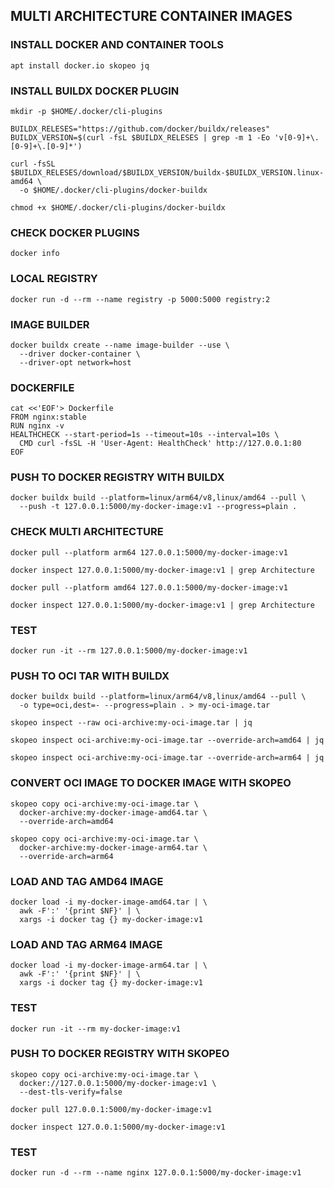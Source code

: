 ## MULTI ARCHITECTURE CONTAINER IMAGES

### INSTALL DOCKER AND CONTAINER TOOLS
```
apt install docker.io skopeo jq
```

### INSTALL BUILDX DOCKER PLUGIN
```
mkdir -p $HOME/.docker/cli-plugins
```
```
BUILDX_RELESES="https://github.com/docker/buildx/releases"
BUILDX_VERSION=$(curl -fsL $BUILDX_RELESES | grep -m 1 -Eo 'v[0-9]+\.[0-9]+\.[0-9]*')
```
```
curl -fsSL $BUILDX_RELESES/download/$BUILDX_VERSION/buildx-$BUILDX_VERSION.linux-amd64 \
  -o $HOME/.docker/cli-plugins/docker-buildx
```
```
chmod +x $HOME/.docker/cli-plugins/docker-buildx
```

### CHECK DOCKER PLUGINS
```
docker info
```

### LOCAL REGISTRY
```
docker run -d --rm --name registry -p 5000:5000 registry:2
```

### IMAGE BUILDER
```
docker buildx create --name image-builder --use \
  --driver docker-container \
  --driver-opt network=host
```

### DOCKERFILE
```
cat <<'EOF'> Dockerfile 
FROM nginx:stable
RUN nginx -v
HEALTHCHECK --start-period=1s --timeout=10s --interval=10s \
  CMD curl -fsSL -H 'User-Agent: HealthCheck' http://127.0.0.1:80
EOF
```

### PUSH TO DOCKER REGISTRY WITH BUILDX
```
docker buildx build --platform=linux/arm64/v8,linux/amd64 --pull \
  --push -t 127.0.0.1:5000/my-docker-image:v1 --progress=plain .
```

### CHECK MULTI ARCHITECTURE
```
docker pull --platform arm64 127.0.0.1:5000/my-docker-image:v1
```
```
docker inspect 127.0.0.1:5000/my-docker-image:v1 | grep Architecture
```
```
docker pull --platform amd64 127.0.0.1:5000/my-docker-image:v1
```
```
docker inspect 127.0.0.1:5000/my-docker-image:v1 | grep Architecture
```

### TEST
```
docker run -it --rm 127.0.0.1:5000/my-docker-image:v1
```

### PUSH TO OCI TAR WITH BUILDX
```
docker buildx build --platform=linux/arm64/v8,linux/amd64 --pull \
  -o type=oci,dest=- --progress=plain . > my-oci-image.tar
```
```
skopeo inspect --raw oci-archive:my-oci-image.tar | jq
```
```
skopeo inspect oci-archive:my-oci-image.tar --override-arch=amd64 | jq
```
```
skopeo inspect oci-archive:my-oci-image.tar --override-arch=arm64 | jq
```

### CONVERT OCI IMAGE TO DOCKER IMAGE WITH SKOPEO
```
skopeo copy oci-archive:my-oci-image.tar \
  docker-archive:my-docker-image-amd64.tar \
  --override-arch=amd64
```
```
skopeo copy oci-archive:my-oci-image.tar \
  docker-archive:my-docker-image-arm64.tar \
  --override-arch=arm64
```
### LOAD AND TAG AMD64 IMAGE
```
docker load -i my-docker-image-amd64.tar | \
  awk -F':' '{print $NF}' | \
  xargs -i docker tag {} my-docker-image:v1
```
### LOAD AND TAG ARM64 IMAGE
```
docker load -i my-docker-image-arm64.tar | \
  awk -F':' '{print $NF}' | \
  xargs -i docker tag {} my-docker-image:v1
```
### TEST
```
docker run -it --rm my-docker-image:v1
```

### PUSH TO DOCKER REGISTRY WITH SKOPEO
```
skopeo copy oci-archive:my-oci-image.tar \
  docker://127.0.0.1:5000/my-docker-image:v1 \
  --dest-tls-verify=false
```
```
docker pull 127.0.0.1:5000/my-docker-image:v1
```
```
docker inspect 127.0.0.1:5000/my-docker-image:v1
```

### TEST
```
docker run -d --rm --name nginx 127.0.0.1:5000/my-docker-image:v1
```
